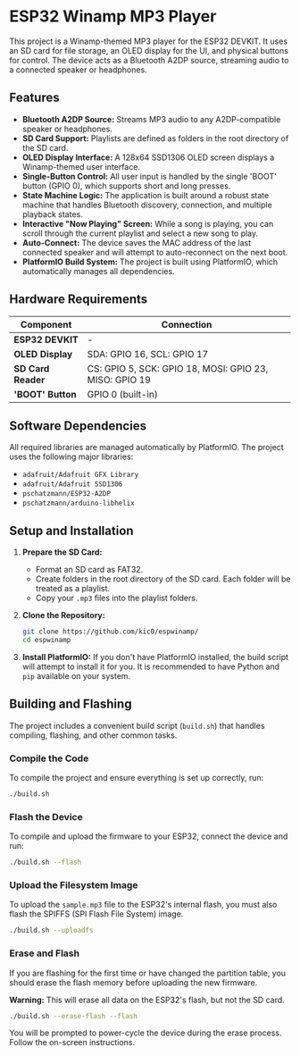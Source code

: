# ESP32 Winamp MP3 Player

This project is a Winamp-themed MP3 player for the ESP32 DEVKIT. It uses an SD card for file storage, an OLED display for the UI, and physical buttons for control. The device acts as a Bluetooth A2DP source, streaming audio to a connected speaker or headphones.

## Features

- **Bluetooth A2DP Source:** Streams MP3 audio to any A2DP-compatible speaker or headphones.
- **SD Card Support:** Playlists are defined as folders in the root directory of the SD card.
- **OLED Display Interface:** A 128x64 SSD1306 OLED screen displays a Winamp-themed user interface.
- **Single-Button Control:** All user input is handled by the single 'BOOT' button (GPIO 0), which supports short and long presses.
- **State Machine Logic:** The application is built around a robust state machine that handles Bluetooth discovery, connection, and multiple playback states.
- **Interactive "Now Playing" Screen:** While a song is playing, you can scroll through the current playlist and select a new song to play.
- **Auto-Connect:** The device saves the MAC address of the last connected speaker and will attempt to auto-reconnect on the next boot.
- **PlatformIO Build System:** The project is built using PlatformIO, which automatically manages all dependencies.

## Hardware Requirements

| Component           | Connection                  |
| ------------------- | --------------------------- |
| **ESP32 DEVKIT**    | -                           |
| **OLED Display**    | SDA: GPIO 16, SCL: GPIO 17  |
| **SD Card Reader**  | CS: GPIO 5, SCK: GPIO 18, MOSI: GPIO 23, MISO: GPIO 19 |
| **'BOOT' Button**   | GPIO 0 (built-in)           |

## Software Dependencies

All required libraries are managed automatically by PlatformIO. The project uses the following major libraries:

- `adafruit/Adafruit GFX Library`
- `adafruit/Adafruit SSD1306`
- `pschatzmann/ESP32-A2DP`
- `pschatzmann/arduino-libhelix`

## Setup and Installation

1.  **Prepare the SD Card:**
    *   Format an SD card as FAT32.
    *   Create folders in the root directory of the SD card. Each folder will be treated as a playlist.
    *   Copy your `.mp3` files into the playlist folders.

2.  **Clone the Repository:**
    ```bash
    git clone https://github.com/kic0/espwinamp/
    cd espwinamp
    ```

3.  **Install PlatformIO:** If you don't have PlatformIO installed, the build script will attempt to install it for you. It is recommended to have Python and `pip` available on your system.

## Building and Flashing

The project includes a convenient build script (`build.sh`) that handles compiling, flashing, and other common tasks.

### Compile the Code

To compile the project and ensure everything is set up correctly, run:
```bash
./build.sh
```

### Flash the Device

To compile and upload the firmware to your ESP32, connect the device and run:
```bash
./build.sh --flash
```

### Upload the Filesystem Image

To upload the `sample.mp3` file to the ESP32's internal flash, you must also flash the SPIFFS (SPI Flash File System) image.

```bash
./build.sh --uploadfs
```


### Erase and Flash

If you are flashing for the first time or have changed the partition table, you should erase the flash memory before uploading the new firmware.

**Warning:** This will erase all data on the ESP32's flash, but not the SD card.

```bash
./build.sh --erase-flash --flash
```
You will be prompted to power-cycle the device during the erase process. Follow the on-screen instructions.
